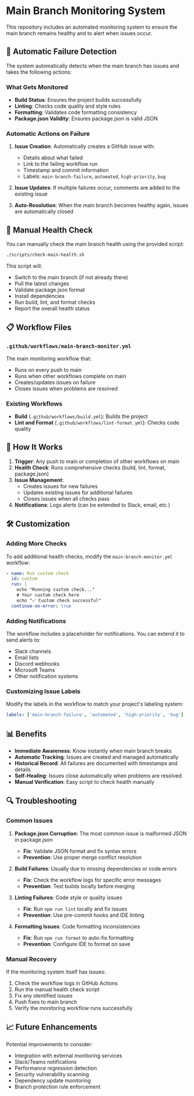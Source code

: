 # Main Branch Monitoring System

This repository includes an automated monitoring system to ensure the main branch remains healthy and to alert when issues occur.

## 🚨 Automatic Failure Detection

The system automatically detects when the main branch has issues and takes the following actions:

### What Gets Monitored

- **Build Status**: Ensures the project builds successfully
- **Linting**: Checks code quality and style rules
- **Formatting**: Validates code formatting consistency
- **Package.json Validity**: Ensures package.json is valid JSON

### Automatic Actions on Failure

1. **Issue Creation**: Automatically creates a GitHub issue with:
   - Details about what failed
   - Link to the failing workflow run
   - Timestamp and commit information
   - Labels: `main-branch-failure`, `automated`, `high-priority`, `bug`

2. **Issue Updates**: If multiple failures occur, comments are added to the existing issue

3. **Auto-Resolution**: When the main branch becomes healthy again, issues are automatically closed

## 🔧 Manual Health Check

You can manually check the main branch health using the provided script:

```bash
./scripts/check-main-health.sh
```

This script will:

- Switch to the main branch (if not already there)
- Pull the latest changes
- Validate package.json format
- Install dependencies
- Run build, lint, and format checks
- Report the overall health status

## 📋 Workflow Files

### `.github/workflows/main-branch-monitor.yml`

The main monitoring workflow that:

- Runs on every push to main
- Runs when other workflows complete on main
- Creates/updates issues on failure
- Closes issues when problems are resolved

### Existing Workflows

- **Build** (`.github/workflows/build.yml`): Builds the project
- **Lint and Format** (`.github/workflows/lint-format.yml`): Checks code quality

## 🚀 How It Works

1. **Trigger**: Any push to main or completion of other workflows on main
2. **Health Check**: Runs comprehensive checks (build, lint, format, package.json)
3. **Issue Management**:
   - Creates issues for new failures
   - Updates existing issues for additional failures
   - Closes issues when all checks pass
4. **Notifications**: Logs alerts (can be extended to Slack, email, etc.)

## 🛠️ Customization

### Adding More Checks

To add additional health checks, modify the `main-branch-monitor.yml` workflow:

```yaml
- name: Run custom check
  id: custom
  run: |
    echo "Running custom check..."
    # Your custom check here
    echo "✅ Custom check successful"
  continue-on-error: true
```

### Adding Notifications

The workflow includes a placeholder for notifications. You can extend it to send alerts to:

- Slack channels
- Email lists
- Discord webhooks
- Microsoft Teams
- Other notification systems

### Customizing Issue Labels

Modify the labels in the workflow to match your project's labeling system:

```yaml
labels: ['main-branch-failure', 'automated', 'high-priority', 'bug']
```

## 📊 Benefits

- **Immediate Awareness**: Know instantly when main branch breaks
- **Automatic Tracking**: Issues are created and managed automatically
- **Historical Record**: All failures are documented with timestamps and details
- **Self-Healing**: Issues close automatically when problems are resolved
- **Manual Verification**: Easy script to check health manually

## 🔍 Troubleshooting

### Common Issues

1. **Package.json Corruption**: The most common issue is malformed JSON in package.json
   - **Fix**: Validate JSON format and fix syntax errors
   - **Prevention**: Use proper merge conflict resolution

2. **Build Failures**: Usually due to missing dependencies or code errors
   - **Fix**: Check the workflow logs for specific error messages
   - **Prevention**: Test builds locally before merging

3. **Linting Failures**: Code style or quality issues
   - **Fix**: Run `npm run lint` locally and fix issues
   - **Prevention**: Use pre-commit hooks and IDE linting

4. **Formatting Issues**: Code formatting inconsistencies
   - **Fix**: Run `npm run format` to auto-fix formatting
   - **Prevention**: Configure IDE to format on save

### Manual Recovery

If the monitoring system itself has issues:

1. Check the workflow logs in GitHub Actions
2. Run the manual health check script
3. Fix any identified issues
4. Push fixes to main branch
5. Verify the monitoring workflow runs successfully

## 📈 Future Enhancements

Potential improvements to consider:

- Integration with external monitoring services
- Slack/Teams notifications
- Performance regression detection
- Security vulnerability scanning
- Dependency update monitoring
- Branch protection rule enforcement
